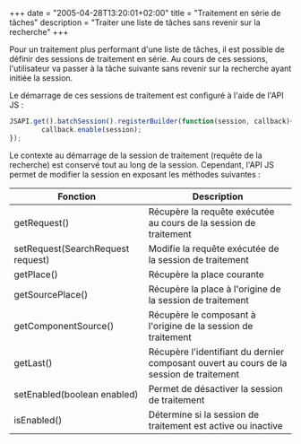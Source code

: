 +++
date = "2005-04-28T13:20:01+02:00"
title = "Traitement en série de tâches"
description = "Traiter une liste de tâches sans revenir sur la recherche"
+++

Pour un traitement plus performant d'une liste de tâches, il est possible de définir des sessions de traitement en série. Au cours de ces sessions, l'utilisateur va passer à la tâche suivante sans revenir sur la recherche ayant initiée la session. 

Le démarrage de ces sessions de traitement est configuré à l'aide de l'API JS : 
```javascript
JSAPI.get().batchSession().registerBuilder(function(session, callback){
		callback.enable(session);
});
```
Le contexte au démarrage de la session de traitement (requête de la recherche) est conservé tout au long de la session.
Cependant, l'API JS permet de modifier la session en exposant les méthodes suivantes : 

| Fonction                               | Description                                                        |
|----------------------------------------|--------------------------------------------------------------------|
|getRequest()                            | Récupère la requête exécutée au cours de la session de traitement  |        
|setRequest(SearchRequest request)       | Modifie la requête exécutée de la session de traitement            |        
|getPlace()                              | Récupère la place courante        								  |        
|getSourcePlace()                        | Récupère la place à l'origine de la session de traitement          |        
|getComponentSource()                    | Récupère le composant à l'origine de la session de traitement      |        
|getLast()                               | Récupère l'identifiant du dernier composant ouvert au cours de la session de traitement 	|        
|setEnabled(boolean enabled)             | Permet de désactiver la session de traitement				      |        
|isEnabled()                             | Détermine si la session de traitement est active ou inactive       |        

